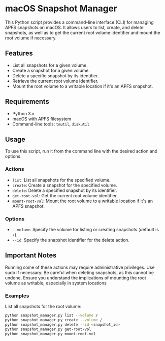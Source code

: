 # macOS Snapshot Manager

This Python script provides a command-line interface (CLI) for managing APFS snapshots on macOS. It allows users to list, create, and delete snapshots, as well as to get the current root volume identifier and mount the root volume if necessary.

## Features

- List all snapshots for a given volume.
- Create a snapshot for a given volume.
- Delete a specific snapshot by its identifier.
- Retrieve the current root volume identifier.
- Mount the root volume to a writable location if it's an APFS snapshot.

## Requirements

- Python 3.x
- macOS with APFS filesystem
- Command-line tools: `tmutil`, `diskutil`

## Usage

To use this script, run it from the command line with the desired action and options.

### Actions

- `list`: List all snapshots for the specified volume.
- `create`: Create a snapshot for the specified volume.
- `delete`: Delete a specified snapshot by its identifier.
- `get-root-vol`: Get the current root volume identifier.
- `mount-root-vol`: Mount the root volume to a writable location if it's an APFS snapshot.

### Options

- `--volume`: Specify the volume for listing or creating snapshots (default is `/`).
- `--id`: Specify the snapshot identifier for the delete action.

## Important Notes
Running some of these actions may require administrative privileges. Use sudo if necessary.
Be careful when deleting snapshots, as this cannot be undone.
Ensure you understand the implications of mounting the root volume as writable, especially in system locations

### Examples

List all snapshots for the root volume:
```bash
python snapshot_manager.py list --volume /
python snapshot_manager.py create --volume /
python snapshot_manager.py delete --id <snapshot_id>
python snapshot_manager.py get-root-vol
python snapshot_manager.py mount-root-vol